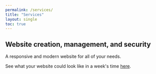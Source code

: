 ```yaml
---
permalink: /services/
title: "Services"
layout: single
toc: true
---
```

## Website creation, management, and security

A responsive and modern website for all of your needs.

See what your website could look like in a week's time <a href="/website-layouts/">here</a>.
